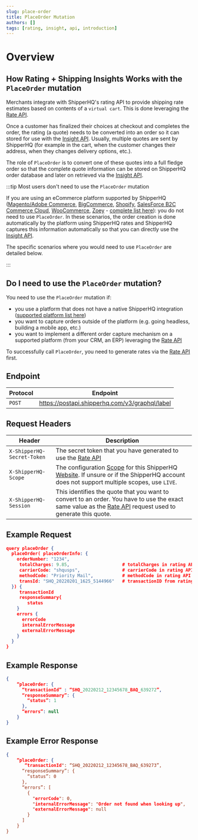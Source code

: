 ```yaml
---
slug: place-order
title: PlaceOrder Mutation
authors: []
tags: [rating, insight, api, introduction]
---
```


# Overview

## How Rating + Shipping Insights Works with the `PlaceOrder` mutation

Merchants integrate with ShipperHQ's rating API to provide shipping rate estimates based on contents of a `virtual cart`. This is done leveraging the [Rate API](/docs/rate/overview).  

Once a customer has finalized their choices at checkout and completes the order, the rating (a quote) needs to be converted into an order so it can stored for use with the [Insight API](overview). Usually, multiple quotes are sent by ShipperHQ (for example in the cart, when the customer changes their address, when they changes delivery options, etc.).

The role of `PlaceOrder` is to convert one of these quotes into a full fledge order so that the complete quote information can be stored on ShipperHQ order database and later on retrieved via the [Insight API](/docs/insight/overview).

:::tip Most users don't need to use the `PlaceOrder` mutation

If you are using an eCommerce platform supported by ShipperHQ ([Magento/Adobe Commerce](https://docs.shipperhq.com/installing-magento-2-shipperhq-extension/), [BigCommerce](https://docs.shipperhq.com/setup-shipperhq-bigcommerce-store/), [Shopify](https://docs.shipperhq.com/connect-shopify-shipperhq/), [SalesForce B2C Commerce Cloud](https://docs.shipperhq.com/installing-salesforce/), [WooCommerce](https://docs.shipperhq.com/install-woocommerce-plugin/), [Zoey](https://docs.shipperhq.com/install-shipperhq-zoey/) - [complete list here](https://shipperhq.com/pricing)): you do not need to use `PlaceOrder`. In these scenarios, the order creation is done automatically by the platform using ShipperHQ rates and ShipperHQ captures this information automatically so that you can directly use the [Insight API](/docs/insight/overview).

The specific scenarios where you would need to use `PlaceOrder` are detailed below.

:::

## Do I need to use the `PlaceOrder` mutation?

You need to use the `PlaceOrder` mutation if:
* you use a platform that does not have a native ShipperHQ integration ([supported platform list here](https://shipperhq.com/pricing))
* you want to capture orders outside of the platform (e.g. going headless, building a mobile app, etc.)
* you want to implement a different order capture mechanism on a supported platform (from your CRM, an ERP) leveraging the [Rate API](/docs/rate/overview)

To successfully call `PlaceOrder`, you need to generate rates via the [Rate API](/docs/rate/overview) first.

## Endpoint
| Protocol                      | Endpoint         |
| ---------------------------|---------------------|
| `POST` |  https://postapi.shipperhq.com/v3/graphql/label |

## Request Headers
| Header                      | Description         |
| ---------------------------|---------------------|
| `X-ShipperHQ-Secret-Token` | The secret token that you have generated to use the [Rate API](/docs/rate/overview) |
| `X-ShipperHQ-Scope` | The configuration [Scope](https://docs.shipperhq.com/using-scopes-shipperhq/) for this ShipperHQ [Website](https://docs.shipperhq.com/adding-websites-in-shipperhq/).  If unsure or if the ShipperHQ account does not support multiple scopes, use `LIVE`. |
| `X-ShipperHQ-Session` |  This identifies the quote that you want to convert to an order. You have to use the exact same value as the [Rate API](/docs/rate/overview) request used to generate this quote. |


## Example Request
```json title="Example Request"
query placeOrder {
  placeOrder( placeOrderInfo: {
    orderNumber: "1234",      
     totalCharges: 9.85,                    # totalCharges in rating API response
     carrierCode: "shqusps",                # carrierCode in rating API response   
     methodCode: "Priority Mail",           # methodCode in rating API response
     transId: "SHQ_20220201_1625_5144966"   # transactionID from rating API response
  }) {
     transactionId
     responseSummary{
        status
    }
    errors {
      errorCode
      internalErrorMessage
      externalErrorMessage
    }
  }
}
```

## Example Response
```json title="Example response"
{
    “placeOrder: {
      “transactionId” : “SHQ_20220212_12345678_BAQ_639272”,
      “responseSummary”: {
        “status”: 1
      },
      “errors”: null
    }
}
```

## Example Error Response
```json title="Error response"
{
    “placeOrder: {
       “transactionId": “SHQ_20220212_12345678_BAQ_639273”,
      “responseSummary”: {
        “status”: 0
      },
      “errors”: [
        {
          "errorCode": 0,
          "internalErrorMessage": "Order not found when looking up",
          "externalErrorMessage": null
        }
      ]
    }
}
```

